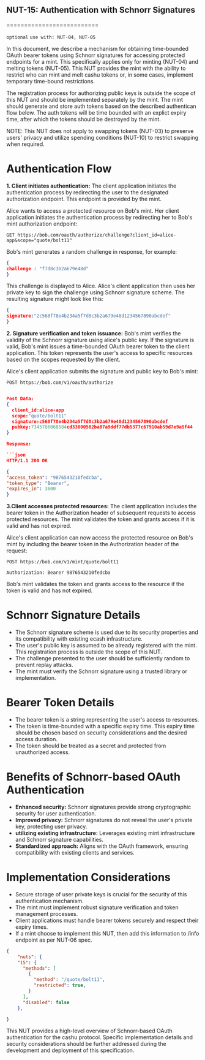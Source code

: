## NUT-15: Authentication with Schnorr Signatures
==========================

`optional` `use with: NUT-04, NUT-05`

In this document, we describe a mechanism for obtaining time-bounded OAuth bearer tokens using Schnorr signatures for accessing protected endpoints for a mint. This specifically applies only for minting (NUT-04) and melting tokens (NUT-05). This NUT provides the mint with the ability to restrict who can mint and melt cashu tokens or, in some cases, implement temporary time-bound restrictions.

The registration process for authorizing public keys is outside the scope of this NUT and should be implemented separately by the mint. The mint should generate and store auth tokens based on the described authentican flow below. The auth tokens will be time bounded with an explict expiry time, after which the tokens should be destroyed by the mint.  

NOTE: This NUT does not apply to swapping tokens (NUT-03) to preserve users' privacy and utilize spending conditions (NUT-10) to restrict swapping when required. 

# Authentication Flow

**1. Client initiates authentication:** The client application initiates the authentication process by redirecting the user to the designated authorization endpoint. This endpoint is provided by the mint.

Alice wants to access a protected resource on Bob's mint. Her client application initiates the authentication process by redirecting her to Bob's mint authorization endpoint:

```http
GET https://bob.com/oauth/authorize/challenge?client_id=alice-app&scope="quote/bolt11"
```
Bob's mint generates a random challenge in response, for example:

```json
{
challenge : "f7d8c3b2a679e48d"
}
```

This challenge is displayed to Alice. Alice's client application then uses her private key to sign the challenge using Schnorr signature scheme. The resulting signature might look like this:

```json
{
signature:"2c568f78e4b234a5f7d8c3b2a679e48d1234567890abcdef"
}
```

**2. Signature verification and token issuance:** Bob's mint verifies the validity of the Schnorr signature using alice's public key. If the signature is valid, Bob's mint issues a time-bounded OAuth bearer token to the client application. This token represents the user's access to specific resources based on the scopes requested by the client.

Alice's client application submits the signature and public key to Bob's mint:

```http
POST https://bob.com/v1/oauth/authorize
```
``` json

Post Data:
{
  client_id:alice-app 
  scope:"quote/bolt11"
  signature:c568f78e4b234a5f7d8c3b2a679e48d1234567890abcdef
  pubkey:7345786068584cd33000582ba87a9ddf77db5377c67910ab59d7e9a5f44
}

Response:

```json
HTTP/1.1 200 OK

{
"access_token": "9876543210fedcba",
"token_type": "Bearer",
"expires_in": 3600
}
```

**3.Client accesses protected resources:** The client application includes the bearer token in the Authorization header of subsequent requests to access protected resources. The mint validates the token and grants access if it is valid and has not expired.

Alice's client application can now access the protected resource on Bob's mint by including the bearer token in the Authorization header of the request:

```http
POST https://bob.com/v1/mint/quote/bolt11

Authorization: Bearer 9876543210fedcba
```

Bob's mint validates the token and grants access to the resource if the token is valid and has not expired.


# Schnorr Signature Details

- The Schnorr signature scheme is used due to its security properties and its compatibility with existing ecash infrastructure.
- The user's public key is assumed to be already registered with the mint. This registration process is outside the scope of this NUT.
- The challenge presented to the user should be sufficiently random to prevent replay attacks.
- The mint must verify the Schnorr signature using a trusted library or implementation.

# Bearer Token Details

- The bearer token is a string representing the user's access to resources.
- The token is time-bounded with a specific expiry time. This expiry time should be chosen based on security considerations and the desired access duration.
- The token should be treated as a secret and protected from unauthorized access.

# Benefits of Schnorr-based OAuth Authentication

- **Enhanced security:** Schnorr signatures provide strong cryptographic security for user authentication.
- **Improved privacy:** Schnorr signatures do not reveal the user's private key, protecting user privacy.
- **utilizing existing infrastructure:** Leverages existing mint infrastructure and Schnorr signature capabilities.
- **Standardized approach:** Aligns with the OAuth framework, ensuring compatibility with existing clients and services.

# Implementation Considerations

- Secure storage of user private keys is crucial for the security of this authentication mechanism.
- The mint must implement robust signature verification and token management processes.
- Client applications must handle bearer tokens securely and respect their expiry times.
- If a mint choose to implement this NUT, then add this information to /info endpoint as per NUT-06 spec.

```json
{
    "nuts": {
    "15": {
      "methods": [
        {
          "method": "/quote/bolt11",
          "restricted": true,     
        }
      ],
      "disabled": false
    },

}

```

This NUT provides a high-level overview of Schnorr-based OAuth authentication for the cashu protocol. Specific implementation details and security considerations should be further addressed during the development and deployment of this  specification.
